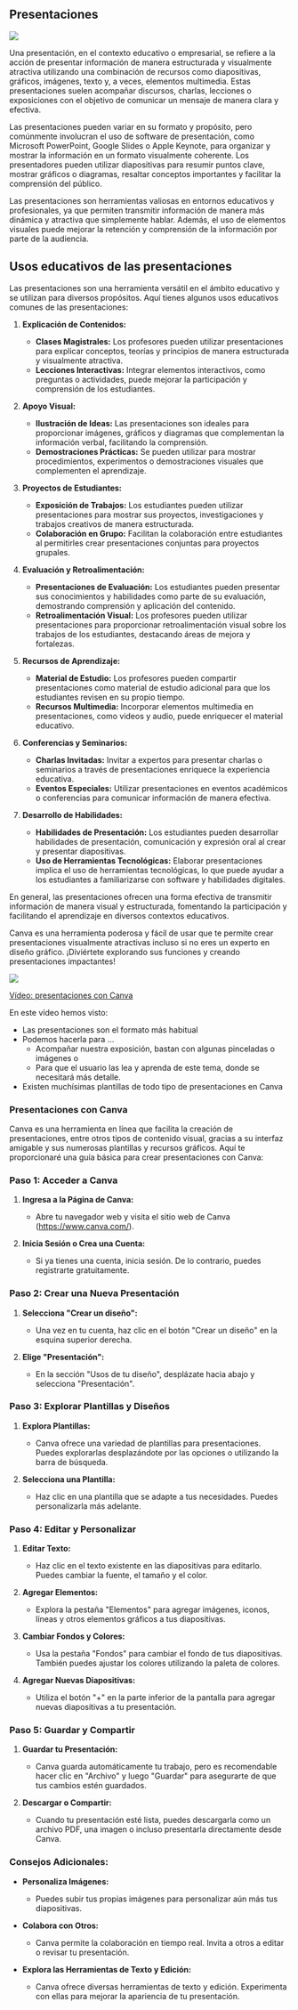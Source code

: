 ## Presentaciones

![](./images/icono-presentaciones.png)

Una presentación, en el contexto educativo o empresarial, se refiere a la acción de presentar información de manera estructurada y visualmente atractiva utilizando una combinación de recursos como diapositivas, gráficos, imágenes, texto y, a veces, elementos multimedia. Estas presentaciones suelen acompañar discursos, charlas, lecciones o exposiciones con el objetivo de comunicar un mensaje de manera clara y efectiva.

Las presentaciones pueden variar en su formato y propósito, pero comúnmente involucran el uso de software de presentación, como Microsoft PowerPoint, Google Slides o Apple Keynote, para organizar y mostrar la información en un formato visualmente coherente. Los presentadores pueden utilizar diapositivas para resumir puntos clave, mostrar gráficos o diagramas, resaltar conceptos importantes y facilitar la comprensión del público.

Las presentaciones son herramientas valiosas en entornos educativos y profesionales, ya que permiten transmitir información de manera más dinámica y atractiva que simplemente hablar. Además, el uso de elementos visuales puede mejorar la retención y comprensión de la información por parte de la audiencia.

## Usos educativos de las presentaciones

Las presentaciones son una herramienta versátil en el ámbito educativo y se utilizan para diversos propósitos. Aquí tienes algunos usos educativos comunes de las presentaciones:

1. **Explicación de Contenidos:**
   - **Clases Magistrales:** Los profesores pueden utilizar presentaciones para explicar conceptos, teorías y principios de manera estructurada y visualmente atractiva.
   - **Lecciones Interactivas:** Integrar elementos interactivos, como preguntas o actividades, puede mejorar la participación y comprensión de los estudiantes.

2. **Apoyo Visual:**
   - **Ilustración de Ideas:** Las presentaciones son ideales para proporcionar imágenes, gráficos y diagramas que complementan la información verbal, facilitando la comprensión.
   - **Demostraciones Prácticas:** Se pueden utilizar para mostrar procedimientos, experimentos o demostraciones visuales que complementen el aprendizaje.

3. **Proyectos de Estudiantes:**
   - **Exposición de Trabajos:** Los estudiantes pueden utilizar presentaciones para mostrar sus proyectos, investigaciones y trabajos creativos de manera estructurada.
   - **Colaboración en Grupo:** Facilitan la colaboración entre estudiantes al permitirles crear presentaciones conjuntas para proyectos grupales.

4. **Evaluación y Retroalimentación:**
   - **Presentaciones de Evaluación:** Los estudiantes pueden presentar sus conocimientos y habilidades como parte de su evaluación, demostrando comprensión y aplicación del contenido.
   - **Retroalimentación Visual:** Los profesores pueden utilizar presentaciones para proporcionar retroalimentación visual sobre los trabajos de los estudiantes, destacando áreas de mejora y fortalezas.

5. **Recursos de Aprendizaje:**
   - **Material de Estudio:** Los profesores pueden compartir presentaciones como material de estudio adicional para que los estudiantes revisen en su propio tiempo.
   - **Recursos Multimedia:** Incorporar elementos multimedia en presentaciones, como videos y audio, puede enriquecer el material educativo.

6. **Conferencias y Seminarios:**
   - **Charlas Invitadas:** Invitar a expertos para presentar charlas o seminarios a través de presentaciones enriquece la experiencia educativa.
   - **Eventos Especiales:** Utilizar presentaciones en eventos académicos o conferencias para comunicar información de manera efectiva.

7. **Desarrollo de Habilidades:**
   - **Habilidades de Presentación:** Los estudiantes pueden desarrollar habilidades de presentación, comunicación y expresión oral al crear y presentar diapositivas.
   - **Uso de Herramientas Tecnológicas:** Elaborar presentaciones implica el uso de herramientas tecnológicas, lo que puede ayudar a los estudiantes a familiarizarse con software y habilidades digitales.

En general, las presentaciones ofrecen una forma efectiva de transmitir información de manera visual y estructurada, fomentando la participación y facilitando el aprendizaje en diversos contextos educativos.

Canva es una herramienta poderosa y fácil de usar que te permite crear presentaciones visualmente atractivas incluso si no eres un experto en diseño gráfico. ¡Diviértete explorando sus funciones y creando presentaciones impactantes!

[![](./images/portada-2.3.1.Presentaciones.png)](https://drive.google.com/file/d/1WplgJZnGR1bZhUle6Wegz9irfntAhq3H/view?usp=sharing)

[Vídeo: presentaciones con Canva](https://drive.google.com/file/d/1WplgJZnGR1bZhUle6Wegz9irfntAhq3H/view?usp=sharing)

En este vídeo hemos visto:

* Las presentaciones son el formato más habitual
* Podemos hacerla para ...
   - Acompañar nuestra exposición, bastan con algunas pinceladas o imágenes o 
   - Para que el usuario las lea y aprenda de este tema, donde se necesitará más detalle.
* Existen muchísimas plantillas de todo tipo de presentaciones en Canva

### Presentaciones con Canva

Canva es una herramienta en línea que facilita la creación de presentaciones, entre otros tipos de contenido visual, gracias a su interfaz amigable y sus numerosas plantillas y recursos gráficos. Aquí te proporcionaré una guía básica para crear presentaciones con Canva:

### Paso 1: Acceder a Canva

1. **Ingresa a la Página de Canva:**
   - Abre tu navegador web y visita el sitio web de Canva (https://www.canva.com/).

2. **Inicia Sesión o Crea una Cuenta:**
   - Si ya tienes una cuenta, inicia sesión. De lo contrario, puedes registrarte gratuitamente.

### Paso 2: Crear una Nueva Presentación

1. **Selecciona "Crear un diseño":**
   - Una vez en tu cuenta, haz clic en el botón "Crear un diseño" en la esquina superior derecha.

2. **Elige "Presentación":**
   - En la sección "Usos de tu diseño", desplázate hacia abajo y selecciona "Presentación".

### Paso 3: Explorar Plantillas y Diseños

1. **Explora Plantillas:**
   - Canva ofrece una variedad de plantillas para presentaciones. Puedes explorarlas desplazándote por las opciones o utilizando la barra de búsqueda.

2. **Selecciona una Plantilla:**
   - Haz clic en una plantilla que se adapte a tus necesidades. Puedes personalizarla más adelante.

### Paso 4: Editar y Personalizar

1. **Editar Texto:**
   - Haz clic en el texto existente en las diapositivas para editarlo. Puedes cambiar la fuente, el tamaño y el color.

2. **Agregar Elementos:**
   - Explora la pestaña "Elementos" para agregar imágenes, iconos, líneas y otros elementos gráficos a tus diapositivas.

3. **Cambiar Fondos y Colores:**
   - Usa la pestaña "Fondos" para cambiar el fondo de tus diapositivas. También puedes ajustar los colores utilizando la paleta de colores.

4. **Agregar Nuevas Diapositivas:**
   - Utiliza el botón "+" en la parte inferior de la pantalla para agregar nuevas diapositivas a tu presentación.

### Paso 5: Guardar y Compartir

1. **Guardar tu Presentación:**
   - Canva guarda automáticamente tu trabajo, pero es recomendable hacer clic en "Archivo" y luego "Guardar" para asegurarte de que tus cambios estén guardados.

2. **Descargar o Compartir:**
   - Cuando tu presentación esté lista, puedes descargarla como un archivo PDF, una imagen o incluso presentarla directamente desde Canva.

### Consejos Adicionales:

- **Personaliza Imágenes:**
  - Puedes subir tus propias imágenes para personalizar aún más tus diapositivas.

- **Colabora con Otros:**
  - Canva permite la colaboración en tiempo real. Invita a otros a editar o revisar tu presentación.

- **Explora las Herramientas de Texto y Edición:**
  - Canva ofrece diversas herramientas de texto y edición. Experimenta con ellas para mejorar la apariencia de tu presentación.


